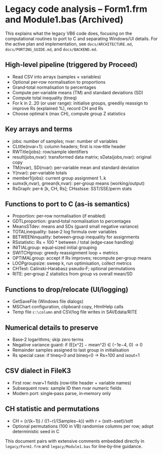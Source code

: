 # Legacy code analysis – Form1.frm and Module1.bas (Archived)

This explains what the legacy VB6 code does, focusing on the computational routines to port to C and separating Windows/UI details. For the active plan and implementation, see `docs/ARCHITECTURE.md`, `docs/PORTING_GUIDE.md`, and `docs/BACKEND.md`.

## High‑level pipeline (triggered by Proceed)
- Read CSV into arrays (samples × variables)
- Optional per‑row normalisation to proportions
- Grand‑total normalisation to percentages
- Compute per‑variable means (TM) and standard deviations (SD)
- Compute total inequality (tineq)
- For k in 2..20 (or user range): initialise groups, greedily reassign to improve Rs (explained %), record CH and Rs
- Choose optimal k (max CH), compute group Z statistics

## Key arrays and terms
- jobs: number of samples; nvar: number of variables
- CLtitle(nvar+1): column headers; first is row‑title header
- RWTitle(jobs): row/sample identifiers
- result(jobs,nvar): transformed data matrix; sData(jobs,nvar): original copy
- TM(nvar), SD(nvar): per‑variable mean and standard deviation
- Y(nvar): per‑variable totals
- member1(jobs): current group assignment 1..k
- sumx(k,nvar), gmean(k,nvar): per‑group means (working/output)
- RsGraph: per‑k [k, CH, Rs]; CHsstsse: SST/SSE/perm stats

## Functions to port to C (as‑is semantics)
- Proportion: per‑row normalisation (if enabled)
- GDTLproportion: grand‑total normalisation to percentages
- MeansSTdev: means and SDs (guard small negative variance)
- TOTALinequality: base‑2 log formula over variables
- BETWEENinquality: between‑group inequality for assignments
- RSstatistic: Rs = 100 * between / total (edge‑case handling)
- INITIALgroup: equal‑sized initial grouping
- SWITCHgroup: greedy reassignment loop + metrics
- OPTIMALgroup: accept if Rs improves; recompute per‑group means
- LOOPgroupsize: sweep k, run optimisation, collect metrics
- CHTest: Calinski–Harabasz pseudo‑F; optional permutations
- RITE: per‑group Z statistics from group vs overall mean/SD

## Functions to drop/relocate (UI/logging)
- GetSaveFile (Windows file dialogs)
- MSChart configuration, clipboard copy, HtmlHelp calls
- Temp file `c:\column` and CSV/log file writes in SAVEdata/RITE

## Numerical details to preserve
- Base‑2 logarithms; skip zero terms
- Negative variance guard: if (E[x^2] − mean^2) ∈ (−1e−4, 0) → 0
- Remainder samples assigned to last group in initialisation
- Rs special case: if tineq=0 and bineq=0 → Rs=100 and ixout=1

## CSV dialect in FileK3
- First row: nvar+1 fields (row‑title header + variable names)
- Subsequent rows: sample ID then nvar numeric fields
- Modern port: single‑pass parse, in‑memory only

## CH statistic and permutations
- CH = (r/(k−1)) / ((1−r)/(Samples−k)) with r = (sstt−sset)/sstt
- Optional permutations (100 in VB) randomise columns per row; adopt deterministic seed in C

This document pairs with extensive comments embedded directly in `legacy/Form1.frm` and `legacy/Module1.bas` for line‑by‑line guidance.
